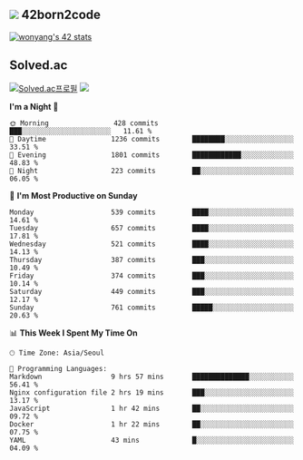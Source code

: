 
## <img src="https://img.shields.io/badge/-000000?style=flat&logo=42&logoColor=white"> 42born2code
<!--[![wonyang's 42 stats](https://badge42.vercel.app/api/v2/cl5nhe5b6007809kydha7ht42/stats?cursusId=21&coalitionId=88)](https://profile.intra.42.fr/users/wonyang)-->

[![wonyang's 42 stats](https://badge.mediaplus.ma/starryblue/wonyang?1337Badge=off&UM6P=off)](https://github.com/oakoudad/badge42)

## Solved.ac
[![Solved.ac프로필](http://mazassumnida.wtf/api/v2/generate_badge?boj=bennyws)](https://solved.ac/bennyws)
<a href="https://solved.ac/bennyws"><img src="http://mazandi.herokuapp.com/api?handle=bennyws&theme=cold"/></a>

<!--START_SECTION:waka-->
**I'm a Night 🦉** 

```text
🌞 Morning                428 commits         ███░░░░░░░░░░░░░░░░░░░░░░   11.61 % 
🌆 Daytime                1236 commits        ████████░░░░░░░░░░░░░░░░░   33.51 % 
🌃 Evening                1801 commits        ████████████░░░░░░░░░░░░░   48.83 % 
🌙 Night                  223 commits         ██░░░░░░░░░░░░░░░░░░░░░░░   06.05 % 
```
📅 **I'm Most Productive on Sunday** 

```text
Monday                   539 commits         ████░░░░░░░░░░░░░░░░░░░░░   14.61 % 
Tuesday                  657 commits         ████░░░░░░░░░░░░░░░░░░░░░   17.81 % 
Wednesday                521 commits         ████░░░░░░░░░░░░░░░░░░░░░   14.13 % 
Thursday                 387 commits         ███░░░░░░░░░░░░░░░░░░░░░░   10.49 % 
Friday                   374 commits         ███░░░░░░░░░░░░░░░░░░░░░░   10.14 % 
Saturday                 449 commits         ███░░░░░░░░░░░░░░░░░░░░░░   12.17 % 
Sunday                   761 commits         █████░░░░░░░░░░░░░░░░░░░░   20.63 % 
```


📊 **This Week I Spent My Time On** 

```text
🕑︎ Time Zone: Asia/Seoul

💬 Programming Languages: 
Markdown                 9 hrs 57 mins       ██████████████░░░░░░░░░░░   56.41 % 
Nginx configuration file 2 hrs 19 mins       ███░░░░░░░░░░░░░░░░░░░░░░   13.17 % 
JavaScript               1 hr 42 mins        ██░░░░░░░░░░░░░░░░░░░░░░░   09.72 % 
Docker                   1 hr 22 mins        ██░░░░░░░░░░░░░░░░░░░░░░░   07.75 % 
YAML                     43 mins             █░░░░░░░░░░░░░░░░░░░░░░░░   04.09 % 
```


<!--END_SECTION:waka-->
